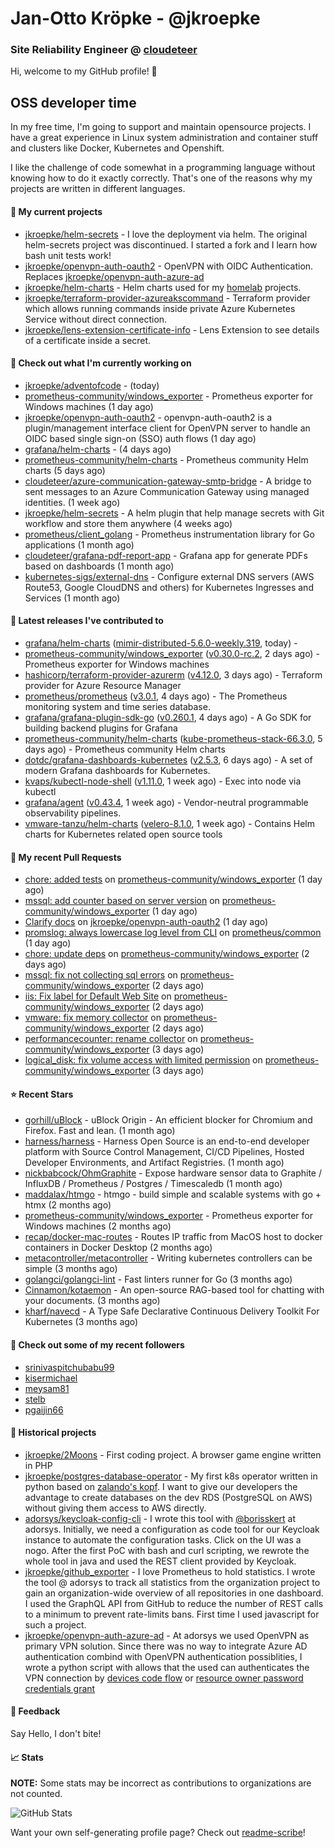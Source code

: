 # Jan-Otto Kröpke - @jkroepke
### Site Reliability Engineer @ [cloudeteer](https://cloudeteer.de/)

Hi, welcome to my GitHub profile! 👋

## OSS developer time
In my free time, I'm going to support and maintain opensource projects. I have a great experience in Linux system administration and container stuff and clusters like Docker, Kubernetes and Openshift.

I like the challenge of code somewhat in a programming language without knowing how to do it exactly correctly. That's one of the reasons why my projects are written in different languages.

#### 🌱 My current projects
- [jkroepke/helm-secrets](https://github.com/jkroepke/helm-secrets) - I love the deployment via helm. The original helm-secrets project was discontinued. I started a fork and I learn how bash unit tests work!
- [jkroepke/openvpn-auth-oauth2](https://github.com/jkroepke/openvpn-auth-oauth2) - OpenVPN with OIDC Authentication. Replaces  [jkroepke/openvpn-auth-azure-ad](https://github.com/jkroepke/openvpn-auth-azure-ad) 
- [jkroepke/helm-charts](https://github.com/jkroepke/helm-charts) - Helm charts used for my [homelab](https://github.com/jkroepke/homelab) projects.
- [jkroepke/terraform-provider-azureakscommand](https://github.com/jkroepke/terraform-provider-azureakscommand) - Terraform provider which allows running commands inside private Azure Kubernetes Service without direct connection.
- [jkroepke/lens-extension-certificate-info](https://github.com/jkroepke/lens-extension-certificate-info) - Lens Extension to see details of a certificate inside a secret.

#### 👷 Check out what I'm currently working on

- [jkroepke/adventofcode](https://github.com/jkroepke/adventofcode) -  (today)
- [prometheus-community/windows_exporter](https://github.com/prometheus-community/windows_exporter) - Prometheus exporter for Windows machines (1 day ago)
- [jkroepke/openvpn-auth-oauth2](https://github.com/jkroepke/openvpn-auth-oauth2) - openvpn-auth-oauth2 is a plugin/management interface client for OpenVPN server to handle an OIDC based single sign-on (SSO) auth flows (1 day ago)
- [grafana/helm-charts](https://github.com/grafana/helm-charts) -  (4 days ago)
- [prometheus-community/helm-charts](https://github.com/prometheus-community/helm-charts) - Prometheus community Helm charts (5 days ago)
- [cloudeteer/azure-communication-gateway-smtp-bridge](https://github.com/cloudeteer/azure-communication-gateway-smtp-bridge) - A bridge to sent messages to an Azure Communication Gateway using managed identities. (1 week ago)
- [jkroepke/helm-secrets](https://github.com/jkroepke/helm-secrets) - A helm plugin that help manage secrets with Git workflow and store them anywhere (4 weeks ago)
- [prometheus/client_golang](https://github.com/prometheus/client_golang) - Prometheus instrumentation library for Go applications (1 month ago)
- [cloudeteer/grafana-pdf-report-app](https://github.com/cloudeteer/grafana-pdf-report-app) - Grafana app for generate PDFs based on dashboards (1 month ago)
- [kubernetes-sigs/external-dns](https://github.com/kubernetes-sigs/external-dns) - Configure external DNS servers (AWS Route53, Google CloudDNS and others) for Kubernetes Ingresses and Services (1 month ago)

#### 🔭 Latest releases I've contributed to

- [grafana/helm-charts](https://github.com/grafana/helm-charts) ([mimir-distributed-5.6.0-weekly.319](https://github.com/grafana/helm-charts/releases/tag/mimir-distributed-5.6.0-weekly.319), today) - 
- [prometheus-community/windows_exporter](https://github.com/prometheus-community/windows_exporter) ([v0.30.0-rc.2](https://github.com/prometheus-community/windows_exporter/releases/tag/v0.30.0-rc.2), 2 days ago) - Prometheus exporter for Windows machines
- [hashicorp/terraform-provider-azurerm](https://github.com/hashicorp/terraform-provider-azurerm) ([v4.12.0](https://github.com/hashicorp/terraform-provider-azurerm/releases/tag/v4.12.0), 3 days ago) - Terraform provider for Azure Resource Manager
- [prometheus/prometheus](https://github.com/prometheus/prometheus) ([v3.0.1](https://github.com/prometheus/prometheus/releases/tag/v3.0.1), 4 days ago) - The Prometheus monitoring system and time series database.
- [grafana/grafana-plugin-sdk-go](https://github.com/grafana/grafana-plugin-sdk-go) ([v0.260.1](https://github.com/grafana/grafana-plugin-sdk-go/releases/tag/v0.260.1), 4 days ago) - A Go SDK for building backend plugins for Grafana
- [prometheus-community/helm-charts](https://github.com/prometheus-community/helm-charts) ([kube-prometheus-stack-66.3.0](https://github.com/prometheus-community/helm-charts/releases/tag/kube-prometheus-stack-66.3.0), 5 days ago) - Prometheus community Helm charts
- [dotdc/grafana-dashboards-kubernetes](https://github.com/dotdc/grafana-dashboards-kubernetes) ([v2.5.3](https://github.com/dotdc/grafana-dashboards-kubernetes/releases/tag/v2.5.3), 6 days ago) - A set of modern Grafana dashboards for Kubernetes.
- [kvaps/kubectl-node-shell](https://github.com/kvaps/kubectl-node-shell) ([v1.11.0](https://github.com/kvaps/kubectl-node-shell/releases/tag/v1.11.0), 1 week ago) - Exec into node via kubectl
- [grafana/agent](https://github.com/grafana/agent) ([v0.43.4](https://github.com/grafana/agent/releases/tag/v0.43.4), 1 week ago) - Vendor-neutral programmable observability pipelines.
- [vmware-tanzu/helm-charts](https://github.com/vmware-tanzu/helm-charts) ([velero-8.1.0](https://github.com/vmware-tanzu/helm-charts/releases/tag/velero-8.1.0), 1 week ago) - Contains Helm charts for Kubernetes related open source tools

#### 🔨 My recent Pull Requests

- [chore: added tests](https://github.com/prometheus-community/windows_exporter/pull/1800) on [prometheus-community/windows_exporter](https://github.com/prometheus-community/windows_exporter) (1 day ago)
- [mssql: add counter based on server version](https://github.com/prometheus-community/windows_exporter/pull/1799) on [prometheus-community/windows_exporter](https://github.com/prometheus-community/windows_exporter) (1 day ago)
- [Clarify docs](https://github.com/jkroepke/openvpn-auth-oauth2/pull/362) on [jkroepke/openvpn-auth-oauth2](https://github.com/jkroepke/openvpn-auth-oauth2) (1 day ago)
- [promslog: always lowercase log level from CLI](https://github.com/prometheus/common/pull/728) on [prometheus/common](https://github.com/prometheus/common) (1 day ago)
- [chore: update deps](https://github.com/prometheus-community/windows_exporter/pull/1796) on [prometheus-community/windows_exporter](https://github.com/prometheus-community/windows_exporter) (2 days ago)
- [mssql: fix not collecting sql errors](https://github.com/prometheus-community/windows_exporter/pull/1793) on [prometheus-community/windows_exporter](https://github.com/prometheus-community/windows_exporter) (2 days ago)
- [iis: Fix label for Default Web Site](https://github.com/prometheus-community/windows_exporter/pull/1792) on [prometheus-community/windows_exporter](https://github.com/prometheus-community/windows_exporter) (2 days ago)
- [vmware: fix memory collector](https://github.com/prometheus-community/windows_exporter/pull/1791) on [prometheus-community/windows_exporter](https://github.com/prometheus-community/windows_exporter) (2 days ago)
- [performancecounter: rename collector](https://github.com/prometheus-community/windows_exporter/pull/1787) on [prometheus-community/windows_exporter](https://github.com/prometheus-community/windows_exporter) (3 days ago)
- [logical_disk: fix volume access with limited permission](https://github.com/prometheus-community/windows_exporter/pull/1786) on [prometheus-community/windows_exporter](https://github.com/prometheus-community/windows_exporter) (3 days ago)

#### ⭐ Recent Stars

- [gorhill/uBlock](https://github.com/gorhill/uBlock) - uBlock Origin - An efficient blocker for Chromium and Firefox. Fast and lean. (1 month ago)
- [harness/harness](https://github.com/harness/harness) - Harness Open Source is an end-to-end developer platform with Source Control Management, CI/CD Pipelines, Hosted Developer Environments, and Artifact Registries. (1 month ago)
- [nickbabcock/OhmGraphite](https://github.com/nickbabcock/OhmGraphite) - Expose hardware sensor data to Graphite / InfluxDB / Prometheus / Postgres / Timescaledb (1 month ago)
- [maddalax/htmgo](https://github.com/maddalax/htmgo) - htmgo - build simple and scalable systems with go &#43; htmx (2 months ago)
- [prometheus-community/windows_exporter](https://github.com/prometheus-community/windows_exporter) - Prometheus exporter for Windows machines (2 months ago)
- [recap/docker-mac-routes](https://github.com/recap/docker-mac-routes) - Routes IP traffic from MacOS host to docker containers in Docker Desktop (2 months ago)
- [metacontroller/metacontroller](https://github.com/metacontroller/metacontroller) - Writing kubernetes controllers can be simple (3 months ago)
- [golangci/golangci-lint](https://github.com/golangci/golangci-lint) - Fast linters runner for Go (3 months ago)
- [Cinnamon/kotaemon](https://github.com/Cinnamon/kotaemon) - An open-source RAG-based tool for chatting with your documents. (3 months ago)
- [kharf/navecd](https://github.com/kharf/navecd) - A Type Safe Declarative Continuous Delivery Toolkit For Kubernetes (3 months ago)

#### 👯 Check out some of my recent followers

- [srinivaspitchubabu99](https://github.com/srinivaspitchubabu99)
- [kisermichael](https://github.com/kisermichael)
- [meysam81](https://github.com/meysam81)
- [stelb](https://github.com/stelb)
- [pgaijin66](https://github.com/pgaijin66)

#### 📜 Historical projects
- [jkroepke/2Moons](https://github.com/jkroepke/2Moons) - First coding project. A browser game engine written in PHP
- [jkroepke/postgres-database-operator](https://github.com/jkroepke/postgres-database-operator) - My first k8s operator written in python based on [zalando's kopf](https://github.com/zalando-incubator/kopf). I want to give our developers the advantage to create databases on the dev RDS (PostgreSQL on AWS) without giving them access to AWS directly.
- [adorsys/keycloak-config-cli](https://github.com/adorsys/keycloak-config-cli) - I wrote this tool with [@borisskert](https://github.com/borisskert) at adorsys. Initially, we need a configuration as code tool for our Keycloak instance to automate the configuration tasks. Click on the UI was a nogo. After the first PoC with bash and curl scripting, we rewrote the whole tool in java and used the REST client provided by Keycloak.
- [jkroepke/github_exporter](https://github.com/jkroepke/github_exporter) - I love Prometheus to hold statistics. I wrote the tool @ adorsys to track all statistics from the organization project to gain an organization-wide overview of all repositories in one dashboard. I used the GraphQL API from GitHub to reduce the number of REST calls to a minimum to prevent rate-limits bans. First time I used javascript for such a project.
- [jkroepke/openvpn-auth-azure-ad](https://github.com/jkroepke/openvpn-auth-azure-ad) - At adorsys we used OpenVPN as primary VPN solution. Since there was no way to integrate Azure AD authentication combind with OpenVPN authentication possiblities, I wrote a python script with allows that the used can authenticates the VPN connection by [devices code flow](https://docs.microsoft.com/en-us/azure/active-directory/develop/v2-oauth2-device-code) or [resource owner password credentials grant](https://docs.microsoft.com/en-us/azure/active-directory/develop/v2-oauth-ropc)

#### 💬 Feedback

Say Hello, I don't bite!

#### 📈 Stats

**NOTE:** Some stats may be incorrect as contributions to organizations
are not counted.

![GitHub Stats](https://github-readme-stats.vercel.app/api?username=jkroepke&count_private=false&theme=tokyonight&show_icons=true)

Want your own self-generating profile page? Check out [readme-scribe](https://github.com/muesli/readme-scribe)!
